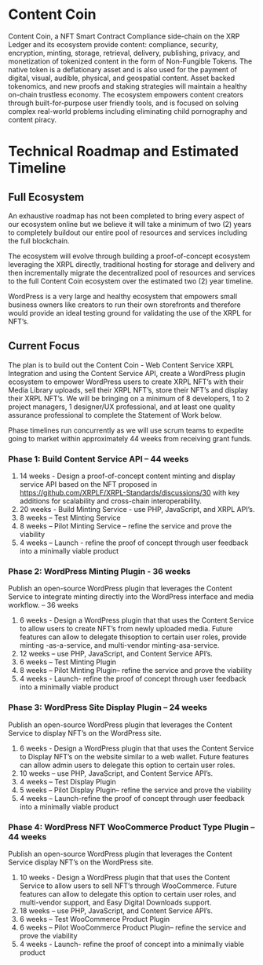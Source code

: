 # Content Coin

Content Coin, a NFT Smart Contract Compliance side-chain on the XRP Ledger and its ecosystem provide content: compliance, security, encryption, minting, storage, retrieval, delivery, publishing, privacy, and monetization of tokenized content in the form of Non-Fungible Tokens.  The native token is a deflationary asset and is also used for the payment of digital, visual, audible, physical, and geospatial content. Asset backed tokenomics, and new proofs and staking strategies will maintain a healthy on-chain trustless economy.  The ecosystem empowers content creators through built-for-purpose user friendly tools, and is focused on solving complex real-world problems including eliminating child pornography and content piracy. 


# Technical Roadmap and Estimated Timeline

## Full Ecosystem

An exhaustive roadmap has not been completed to bring every aspect of our ecosystem online but we
believe it will take a minimum of two (2) years to completely buildout our entire pool of resources and
services including the full blockchain.

The ecosystem will evolve through building a proof-of-concept ecosystem leveraging the XRPL directly,
traditional hosting for storage and delivery and then incrementally migrate the decentralized pool of
resources and services to the full Content Coin ecosystem over the estimated two (2) year timeline.

WordPress is a very large and healthy ecosystem that empowers small business owners like creators to
run their own storefronts and therefore would provide an ideal testing ground for validating the use of
the XRPL for NFT’s.

## Current Focus
The plan is to build out the Content Coin - Web Content Service XRPL Integration
and using the Content Service API, create a WordPress plugin ecosystem to empower WordPress users
to create XRPL NFT’s with their Media Library uploads, sell their XRPL NFT’s, store their NFT’s and display
their XRPL NFT’s. We will be bringing on a minimum of 8 developers, 1 to 2 project managers, 1
designer/UX professional, and at least one quality assurance professional to complete the Statement of
Work below.

Phase timelines run concurrently as we will use scrum teams to expedite going to market within
approximately 44 weeks from receiving grant funds.

### Phase 1: Build Content Service API – 44 weeks
1. 14 weeks - Design a proof-of-concept content minting and display service API based on the NFT
proposed in https://github.com/XRPLF/XRPL-Standards/discussions/30 with key additions for
scalability and cross-chain interoperability.
2. 20 weeks - Build Minting Service - use PHP, JavaScript, and XRPL API’s.
3. 8 weeks – Test Minting Service
4. 8 weeks – Pilot Minting Service – refine the service and prove the viability
5. 4 weeks – Launch - refine the proof of concept through user feedback into a minimally viable
product
### Phase 2: WordPress Minting Plugin - 36 weeks
Publish an open-source WordPress plugin that leverages the Content Service to integrate
minting directly into the WordPress interface and media workflow. – 36 weeks
1. 6 weeks - Design a WordPress plugin that that uses the Content Service to allow users to
create NFT’s from newly uploaded media. Future features can allow to delegate thisoption to certain user roles, provide minting -as-a-service, and multi-vendor minting-asa-service.
2. 12 weeks – use PHP, JavaScript, and Content Service API’s.
3. 6 weeks – Test Minting Plugin
4. 8 weeks – Pilot Minting Plugin– refine the service and prove the viability
5. 4 weeks - Launch- refine the proof of concept through user feedback into a minimally
viable product
### Phase 3: WordPress Site Display Plugin – 24 weeks
Publish an open-source WordPress plugin that leverages the Content Service to display NFT’s on
the WordPress site.
1. 6 weeks - Design a WordPress plugin that that uses the Content Service to Display NFT’s
on the website similar to a web wallet. Future features can allow admin users to
delegate this option to certain user roles.
2. 10 weeks – use PHP, JavaScript, and Content Service API’s.
3. 4 weeks – Test Display Plugin
4. 5 weeks – Pilot Display Plugin– refine the service and prove the viability
5. 4 weeks – Launch-refine the proof of concept through user feedback into a minimally
viable product
### Phase 4: WordPress NFT WooCommerce Product Type Plugin – 44 weeks
Publish an open-source WordPress plugin that leverages the Content Service display NFT’s on
the WordPress site.
1. 10 weeks - Design a WordPress plugin that that uses the Content Service to allow users
to sell NFT’s through WooCommerce. Future features can allow to delegate this option
to certain user roles, and multi-vendor support, and Easy Digital Downloads support.
2. 18 weeks – use PHP, JavaScript, and Content Service API’s.
3. 6 weeks – Test WooCommerce Product Plugin
4. 6 weeks – Pilot WooCommerce Product Plugin– refine the service and prove the viability
5. 4 weeks - Launch- refine the proof of concept into a minimally viable product
